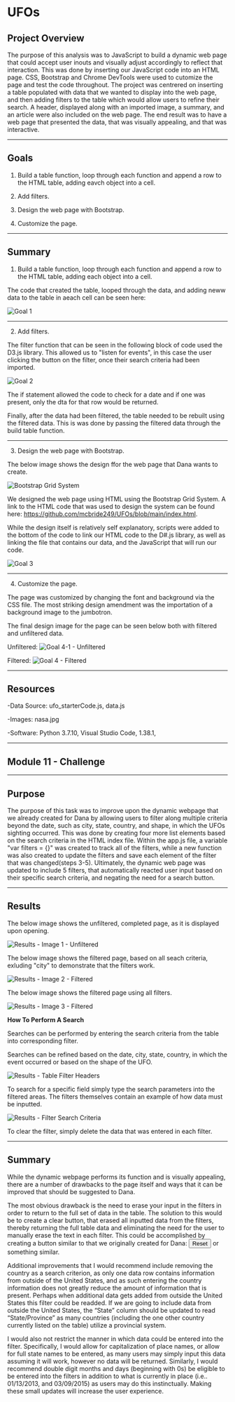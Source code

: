 # **UFOs**

## **Project Overview**

The purpose of this analysis was to JavaScript to build a dynamic web page that could accept user inouts and visually adjust accordingly to reflect that interaction. This was done by inserting our JavaScript code into an HTML page. CSS, Bootstrap and Chrome DevTools were used to cutomize the page and test the code throughout. The project was centrered on inserting a table populated with data that we wanted to display into the web page, and then adding filters to the table which would allow users to refine their search. A header, displayed along with an imported image, a summary, and an article were also included on the web page. The end result was to have a web page that presented the data, that was visually appealing, and that was interactive.  

---------------------------------------------------------------------------------------------------------------------------------------------------------------------------------

## **Goals**

1. Build a table function, loop through each function and append a row to the HTML table, adding eavch object into a cell.

2. Add filters.

3. Design the web page with Bootstrap.

4. Customize the page.




---------------------------------------------------------------------------------------------------------------------------------------------------------------------------------

## **Summary**

1. Build a table function, loop through each function and append a row to the HTML table, adding each object into a cell.

The code that created the table, looped through the data, and adding neww data to the table in aeach cell can be seen here:   

![Goal 1](https://user-images.githubusercontent.com/92111396/149159404-704f3867-46e4-4f9c-a6b3-783eca77a66f.PNG)


---------------------------------------------------------------------------------------------------------------------------------------------------------------------------------

2. Add filters.

The filter function that can be seen in the following block of code used the D3.js library. This allowed us to "listen for events", in this case the user clicking the button on the filter, once their search criteria had been imported.  

![Goal 2](https://user-images.githubusercontent.com/92111396/149160157-38251ab3-0501-4a6a-85cf-bc450ffca34f.PNG)

The if statement allowed the code to check for a date and if one was present, only the dta for that row would be returned. 

Finally, after the data had been filtered, the table needed to be rebuilt using the filtered data. This is was done by passing the filtered data through the build table function. 

---------------------------------------------------------------------------------------------------------------------------------------------------------------------------------

3. Design the web page with Bootstrap.

The below image shows the design ffor the web page that Dana wants to create.

![Bootstrap Grid System](https://user-images.githubusercontent.com/92111396/149162066-77cdc051-3fc7-49ef-998a-ead85c52f839.png)

We designed the web page using HTML using the Bootstrap Grid System. A link to the HTML code that was used to design the system can be found here: https://github.com/mcbride249/UFOs/blob/main/index.html.

While the design itself is relatively self explanatory, scripts were added to the bottom of the code to link our HTML code to the D#.js library, as well as linking the file that contains our data, and the JavaScript that will run our code. 

![Goal 3](https://user-images.githubusercontent.com/92111396/149163577-d650265b-5c2e-47fa-9933-75c98c8585e6.PNG)

---------------------------------------------------------------------------------------------------------------------------------------------------------------------------------

4. Customize the page.

The page was customized by changing the font and background via the CSS file. The most striking design amendment was the importation of a background image to the jumbotron.

The final design image for the page can be seen below both with filtered and unfiltered data.

Unfiltered:
![Goal 4-1 - Unfiltered](https://user-images.githubusercontent.com/92111396/149165506-4b75501a-2eb0-40d5-af58-1963f924f641.PNG)


Filtered:
![Goal 4 - Filtered](https://user-images.githubusercontent.com/92111396/149165483-a5327a4a-1107-4ded-a437-b03164d7d621.PNG)


---------------------------------------------------------------------------------------------------------------------------------------------------------------------------------

## **Resources**

-Data Source: ufo_starterCode.js, data.js

-Images: nasa.jpg

-Software: Python 3.7.10, Visual Studio Code, 1.38.1, 

---------------------------------------------------------------------------------------------------------------------------------------------------------------------------------

## **Module 11 - Challenge** 

---------------------------------------------------------------------------------------------------------------------------------------------------------------------------------

## **Purpose**

The purpose of this task was to improve upon the dynamic webpage that we already created for Dana by allowing users to filter along multiple criteria beyond the date, such as city, state, country, and shape, in which the UFOs sighting occurred. This was done by creating four more list elements based on the search criteria in the HTML index file. Within the app.js file, a variable "var filters = {}" was created to track all of the filters, while a new function was also created to update the filters and save each element of the filter that was changed(steps 3-5). Ultimately, the dynamic web page was updated to include 5 filters, that automatically reacted user input based on their specific search criteria, and negating the need for a search button.     

---------------------------------------------------------------------------------------------------------------------------------------------------------------------------------

## **Results**

The below image shows the unfiltered, completed page, as it is displayed upon opening.

![Results - Image 1 -  Unfiltered](https://user-images.githubusercontent.com/92111396/149171478-29bf2eeb-441b-4499-90d3-94bfde7edcde.PNG)


The below image shows the filtered page, based on all seach criteria, exluding "city" to demonstrate that the filters work.

![Results - Image 2 - Filtered](https://user-images.githubusercontent.com/92111396/149171501-4d616758-943b-45e0-be75-c11eb323d20a.PNG)


The below image shows the filtered page using all filters.

![Results - Image 3 - Filtered](https://user-images.githubusercontent.com/92111396/149171512-5eb801df-fdfd-4611-998a-943169fb5ae9.PNG)

**How To Perform A Search**

Searches can be performed by entering the search criteria from the table into corresponding filter.

Searches can be refined based on the date, city, state, country, in which the event occurred or based on the shape of the UFO.

![Results - Table Filter Headers](https://user-images.githubusercontent.com/92111396/149174115-8ce99008-49ed-453e-85fa-a85b8b793e8c.PNG)


To search for a specific field simply type the search parameters into the filtered areas. The filters themselves contain an example of how data must be inputted.

![Results - Filter Search Criteria](https://user-images.githubusercontent.com/92111396/149174139-5dcd4bc0-125c-456b-b218-a3cc4bd47b7e.PNG)


To clear the filter, simply delete the data that was entered in each filter.


---------------------------------------------------------------------------------------------------------------------------------------------------------------------------------

## **Summary**

While the dynamic webpage performs its function and is visually appealing, there are a number of drawbacks to the page itself and ways that it can be improved that should  be suggested to Dana.

The most obvious drawback is the need to erase your input in the filters in order to return to the full set of data in the table. The solution to this would be to create a clear button, that erased all inputted data from the filters, thereby returning the full table data and eliminating the need for the user to manually erase the text in each filter. This could be accomplished by creating a button similar to that we originally created for Dana: <button type = “reset” value = “Reset”>Reset</button> or something similar.

Additional improvements that I would recommend include removing the country as a search criterion, as only one data row contains information from outside of the United States, and as such entering the country information does not greatly reduce the amount of information that is present. Perhaps when additional data gets added from outside the United States this filter could be readded. If we are going to include data from outside the United States, the “State” column should be updated to read “State/Province” as many countries (including the one other country currently listed on the table) utilize a provincial system. 

I would also not restrict the manner in which data could be entered into the filter. Specifically, I would allow for capitalization of place names, or allow for full state names to be entered, as many users may simply input this data assuming it will work, however no data will be returned. Similarly, I would recommend double digit months and days (beginning with 0s) be eligible to be entered into the filters in addition to what is currently in place (i.e.. 01/13/2013, and 03/09/2015) as users may do this instinctually. Making these small updates will increase the user experience.









